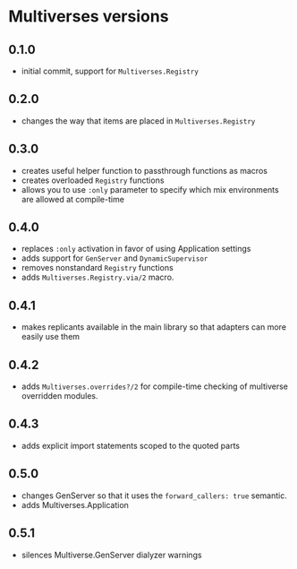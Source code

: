 # Multiverses versions

## 0.1.0

- initial commit, support for `Multiverses.Registry`

## 0.2.0

- changes the way that items are placed in `Multiverses.Registry`

## 0.3.0

- creates useful helper function to passthrough functions as macros
- creates overloaded `Registry` functions
- allows you to use `:only` parameter to specify which mix environments
  are allowed at compile-time

## 0.4.0

- replaces `:only` activation in favor of using Application settings
- adds support for `GenServer` and `DynamicSupervisor`
- removes nonstandard `Registry` functions
- adds `Multiverses.Registry.via/2` macro.

## 0.4.1

- makes replicants available in the main library so that adapters can
  more easily use them

## 0.4.2

- adds `Multiverses.overrides?/2` for compile-time checking of
  multiverse overridden modules.

## 0.4.3

- adds explicit import statements scoped to the quoted parts

## 0.5.0

- changes GenServer so that it uses the `forward_callers: true` semantic.
- adds Multiverses.Application

## 0.5.1

- silences Multiverse.GenServer dialyzer warnings
